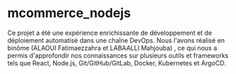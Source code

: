 # mcommerce_nodejs
Ce projet a été une expérience enrichissante de développement et de déploiement automatisé dans une chaîne DevOps. Nous l'avons réalisé en binôme (ALAOUI Fatimaezzahra et LABAALLI Mahjouba) , ce qui nous a permis d'approfondir nos connaissances sur plusieurs outils et frameworks tels que React, Node.js, Git/GitHub/GitLab, Docker, Kubernetes et ArgoCD.
